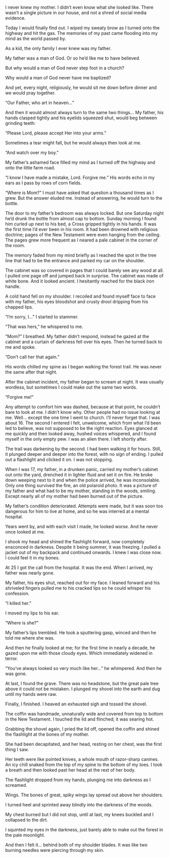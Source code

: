 I never knew my mother. I didn’t even know what she looked like. There wasn’t a single picture in our house, and not a shred of social media evidence.

Today I would finally find out. I wiped my sweaty brow as I turned onto the highway and hit the gas. The memories of my past came flooding into my mind as the world passed by.

As a kid, the only family I ever knew was my father.

My father was a man of God. Or so he’d like me to have believed.

But why would a man of God never step foot in a church?

Why would a man of God never have me baptized?

And yet, every night, religiously, he would sit me down before dinner and we would pray together.

“Our Father, who art in heaven…”

And then it would almost always turn to the same two things... My father, his hands clasped tightly and his eyelids squeezed shut, would beg between grinding teeth:

“Please Lord, please accept Her into your arms.”

Sometimes a tear might fall, but he would always then look at me.

“And watch over my boy.”

My father’s ashamed face filled my mind as I turned off the highway and onto the little farm road.

“I know I have made a mistake, Lord. Forgive me.” His words echo in my ears as I pass by rows of corn fields.

“Where is Mom?” I must have asked that question a thousand times as I grew. But the answer eluded me. Instead of answering, he would turn to the bottle.

The door to my father’s bedroom was always locked. But one Saturday night he’d drunk the bottle from almost cap to bottom. Sunday morning I found him curled up next to his bed, a Cross gripped tightly in his hands. It was the first time I’d ever been in his room. It had been drowned with religious doctrine; pages of the New Testament were even hanging from the ceiling. The pages grew more frequent as I neared a pale cabinet in the corner of the room.

The memory faded from my mind briefly as I reached the spot in the tree line that had to be the entrance and parked my car on the shoulder.

The cabinet was so covered in pages that I could barely see any wood at all. I pulled one page off and jumped back in surprise. The cabinet was made of white bone. And it looked ancient. I hesitantly reached for the black iron handle.

A cold hand fell on my shoulder. I recoiled and found myself face to face with my father, his eyes bloodshot and crusty drool dripping from his chapped lips.

“I’m sorry, I…” I started to stammer.

“That was hers,” he whispered to me.

“Mom?” I breathed. My father didn’t respond, instead he gazed at the cabinet and a curtain of darkness fell over his eyes. Then he turned back to me and spoke.

“Don’t call her that again.”

His words chilled my spine as I began walking the forest trail. He was never the same after that night.

After the cabinet incident, my father began to scream at night. It was usually wordless, but sometimes I could make out the same two words.

“Forgive me!”

Any attempt to comfort him was dashed, because at that point, he couldn’t bare to look at me. I didn’t know why. Other people had no issue looking at me. Well… except the one time I went to church. I’ll never forget that. I was about 16. The second I entered I felt, unwelcome, which from what I’d been led to believe, was not supposed to be the right reaction. Eyes glanced at me quickly and then looked away, hushed voices whispered, and I found myself in the only empty pew. I was an alien there. I left shortly after.

The trail was darkening by the second. I had been walking it for hours. Still, it plunged deeper and deeper into the forest, with no sign of ending. I pulled out a flashlight and clicked it on. I was not stopping.

When I was 17, my father, in a drunken panic, carried my mother’s cabinet out onto the yard, drenched it in lighter fluid and set it on fire. He broke down weeping next to it and when the police arrived, he was inconsolable. Only one thing survived the fire, an old polaroid photo. It was a picture of my father and what had to be my mother, standing in the woods, smiling. Except nearly all of my mother had been burned out of the picture.

My father’s condition deteriorated. Attempts were made, but it was soon too dangerous for him to live at home, and so he was interred at a mental hospital.

Years went by, and with each visit I made, he looked worse. And he never once looked at me.

I shook my head and shined the flashlight forward, now completely ensconced in darkness. Despite it being summer, it was freezing. I pulled a jacket out of my backpack and continued onwards. I knew I was close now. I could feel it in my bones.

At 25 I got the call from the hospital. It was the end. When I arrived, my father was nearly gone.

My father, his eyes shut, reached out for my face. I leaned forward and his shriveled fingers pulled me to his cracked lips so he could whisper his confession.

“I killed her.”

I moved my lips to his ear.

“Where is she?”

My father’s lips trembled. He took a sputtering gasp, winced and then he told me where she was.

And then he finally looked at me; for the first time in nearly a decade, he gazed upon me with those cloudy eyes. Which immediately widened in terror.

“You’ve always looked so very much like her…” he whimpered. And then he was gone.

At last, I found the grave. There was no headstone, but the great pale tree above it could not be mistaken. I plunged my shovel into the earth and dug until my hands were raw.

Finally, I finished. I heaved an exhausted sigh and tossed the shovel.

The coffin was handmade, unnaturally wide and covered from top to bottom in the New Testament. I touched the lid and flinched; it was searing hot.

Grabbing the shovel again, I pried the lid off, opened the coffin and shined the flashlight at the bones of my mother.

She had been decapitated, and her head, resting on her chest, was the first thing I saw.

Her teeth were like pointed knives, a whole mouth of razor-sharp canines. An icy chill snaked from the top of my spine to the bottom of my toes. I took a breath and then looked past her head at the rest of her body.

The flashlight dropped from my hands, plunging me into darkness as I screamed.

Wings. The bones of great, spiky wings lay spread out above her shoulders.

I turned heel and sprinted away blindly into the darkness of the woods.

My chest burned but I did not stop, until at last, my knees buckled and I collapsed to the dirt.

I squinted my eyes in the darkness, just barely able to make out the forest in the pale moonlight.

And then I felt it… behind both of my shoulder blades. It was like two burning needles were piercing through my skin.